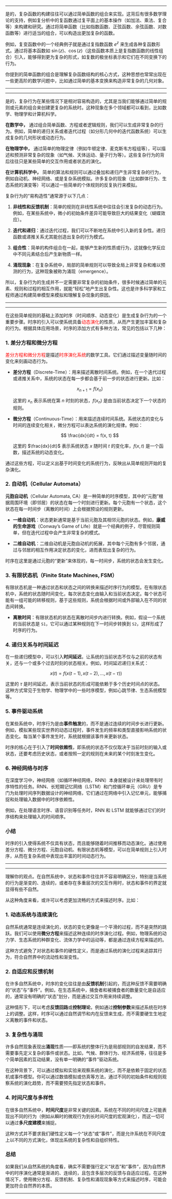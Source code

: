 
---

是的，复杂函数的构建往往可以通过简单函数的组合来实现。这背后有很多数学理论的支持，例如复分析中的复函数通过复平面上的基本操作（如加法、乘法、复合等）来构建和研究。通过将简单函数（比如指数函数、正弦函数、余弦函数、对数函数等）进行适当的组合，可以构造出更加复杂的函数。

例如，复变函数中的一个经典例子就是通过复指数函数 $e^{z}$ 来生成各种复函数形式。通过将基本函数如 $\sin(z)$、$\cos(z)$（这些函数本质上是复指数函数的线性组合）引入，能够得到更为复杂的形式，如复数的极坐标表示和它们在不同变换下的行为。

你提到的简单函数的组合是理解复杂函数结构的核心方式，这种思想也常常出现在一些更高阶的数学问题中，比如通过简单的基本变换来构造非常复杂的几何对象。

---


---

是的，复杂行为在某些情况下是相对容易构造的，尤其是当我们能够通过简单的规则或元素的组合来创建更复杂的系统时。这种现象在多个领域都可以看到，比如数学、物理学和计算机科学。

**在数学中，** 通过组合简单函数、方程或者逻辑规则，我们可以生成非常复杂的行为。例如，简单的递归关系或者迭代过程（如分形几何中的迭代函数系统）可以生成复杂的几何形状或动态行为。

**在物理学中，** 通过简单的物理定律（例如牛顿定律、麦克斯韦方程组等），可以描述和预测非常复杂的现象（如气候、天体运动、量子行为等）。这些复杂行为的背后往往只是某些简单的交互作用或者状态的演化。

**在计算机科学中，** 简单的算法和规则可以通过叠加和递归产生非常复杂的行为，例如自动机、神经网络、或是复杂系统模拟。许多复杂的现象（比如群体行为、生态系统的演变等）可以通过一些简单的个体规则的反复执行来模拟。

复杂行为的“易构造性”通常源于以下几点：

1. **非线性和反馈机制**：简单的规则在非线性系统中往往会引发复杂的动态行为。例如，在某些系统中，微小的初始条件差异可能导致巨大的结果变化（蝴蝶效应）。

2. **迭代和递归**：通过迭代过程，我们可以不断地在系统中引入新的复杂性。递归函数或递推关系尤其能创造出复杂的行为模式。

3. **组合性**：简单的构件组合在一起，能够产生新的性质或行为，这就像化学反应中不同元素结合后产生新物质一样。

4. **涌现现象**：在复杂系统中，局部的简单规则可以导致全局上非常复杂和难以预测的行为，这种现象被称为涌现（emergence）。

所以，复杂行为的生成并不一定需要非常复杂的初始条件，很多时候通过简单的元素、规则和过程的相互作用，就能“轻松”地产生出复杂性。这也是许多科学家和工程师通过构建简单模型来模拟和理解复杂现象的原因。

---


---

在这些简单规则的基础上添加时序（时间顺序、动态变化）是生成复杂行为的一个重要步骤。时序的引入可以使系统具备<span style="color:rgb(255, 0, 0)">动态演化</span>的性质，从而产生更加丰富和复杂的行为。根据具体应用场景，时序的添加方式有多种方法，常见的包括以下几种：

### 1. **差分方程和微分方程**
<span style="color:rgb(255, 0, 0)">差分方程和微分方程</span>是描述<span style="color:rgb(255, 0, 0)">时序演化系统</span>的数学工具。它们通过描述变量随时间的变化来刻画动态行为。

- **差分方程**（Discrete-Time）：用来描述离散时间系统。例如，在一个迭代过程或递推关系中，系统的状态在每一步都会基于前一步的状态进行更新。比如：
  
  $$
  x_{n+1} = f(x_n)
  $$
  
  这里的 $x_n$ 表示系统在第 $n$ 时刻的状态，$f(x_n)$ 是由当前状态决定下一个状态的规则。

- **微分方程**（Continuous-Time）：用来描述连续时间系统。系统状态的变化与时间的连续变化相关，微分方程可以表达系统的演化规律。例如：
  
  $$
  \frac{dx}{dt} = f(x, t)
  $$
  
  这里的 $\frac{dx}{dt}$ 表示系统状态 $x$ 随时间 $t$ 的变化率，$f(x,t)$ 是一个函数，描述系统的动态变化。

通过这些方程，可以定义出基于时间变化的系统行为，反映出从简单规则开始的复杂演化。

### 2. **自动机（Cellular Automata）** 
**元胞自动机**（Cellular Automata, CA）是一种简单的时序模型，其中的“元胞”根据周围环境（即邻居）的状态在每一个时刻进行更新。每个元胞有一个状态，这个状态在每一时间步（离散的时间）上会根据预设的规则更新。

- **一维自动机**：状态更新通常是基于当前元胞及其相邻元胞的状态。例如，**康威的生命游戏**（Conway’s Game of Life）就是一个经典的例子，尽管规则简单，但在迭代过程中会产生非常复杂的模式。

- **二维自动机**：二维自动机是元胞自动机的拓展，其中每个元胞有多个邻居，通过与邻居的相互作用决定状态的变化，进而表现出复杂的行为。

时序在这里是通过元胞的“更新”来体现的，每一时间步，系统的状态会发生变化。

### 3. **有限状态机（Finite State Machines, FSM）** 
有限状态机是一种通过状态和状态之间的转换来描述时序行为的模型。在有限状态机中，系统的状态随时间变化，每次状态变化由输入和当前状态决定。每个状态可能有一组可能的转移规则，基于这些规则，系统会根据时间或外部输入在不同的状态间转换。

- **离散时间**：有限状态机的状态在离散时间步内进行转换。例如，假设一个系统的当前状态是 `S1`，它可以通过某种规则在下一时间步转换到 `S2`，这样形成了时序的行为。

### 4. **递归关系与时间延迟**
在一些递归模型中，可以引入**时间延迟**，让系统的当前状态不仅与之前的状态有关，还与一个或多个过去时刻的状态相关。例如，时间延迟递归关系式：

$$
x(t) = f(x(t-1), x(t-2), ..., x(t-\tau))
$$

这里的 $\tau$ 是时间延迟，表示当前状态的形成可能依赖于多个历史时间点的状态。这种方式常见于生物学、物理学中的一些时序模型，例如心跳节律、生态系统模型等。

### 5. **事件驱动系统**
在某些系统中，时序行为是由**事件触发**的，而不是通过连续的时间步长进行更新。例如，模拟某些现实世界的动态过程时，事件发生的频率和类型直接影响系统的状态变化。每当某个事件发生时，系统就根据该事件来更新状态。

时序的核心在于引入了**时间依赖性**，即系统的状态不仅仅取决于当前时刻的输入或状态，还要考虑历史状态，或者按照一定的规则在未来的某个时刻发生变化。

### 6. **神经网络与时序**
在深度学习中，神经网络（如循环神经网络，RNN）本身就被设计来处理带有时序特性的任务。RNN、长短期记忆网络（LSTM）和门控循环单元（GRU）是专门为处理时间序列数据设计的神经网络，它们通过在网络中引入记忆单元，能够捕捉和处理输入数据中的时序依赖性。

例如，在处理语言时序、语音识别等任务时，RNN 和 LSTM 就能够通过它们的时序结构来处理输入的时间顺序。

### 小结
时序的引入使得系统不仅具有状态，而且能够随着时间推移而动态演化。通过使用差分方程、微分方程、元胞自动机、有限状态机等模型，可以在简单规则上引入时序，从而在复杂系统中表现出丰富的时间动态行为。

---


---

理解你的观点。在自然系统中，状态和事件往往并不容易明确区分，特别是当系统的行为是渐变的、连续的，或者存在多重层次的交互作用时，状态和事件的界定就显得有些不自然。

从这种角度来看，或许可以考虑更加流畅的方式来描述时序。比如：

### 1. **动态系统与连续演化**
自然系统通常是连续演化的，状态的变化更像是一个平滑的过程，而不是突然的跳跃。我们可以使用**微分方程**来描述这种连续的时序演化过程。例如，物理系统的动力学、生态系统的种群变化、流体力学中的运动等，都是通过连续方程来描述的。

这种方式避免了对状态和事件的硬性定义，而是通过系统的演化过程来追踪其行为，符合自然界中的流动性和渐变性。

### 2. **自适应和反馈机制**
在许多自然系统中，时序的变化往往是由**反馈机制**引起的，而这种反馈不需要明确的“状态”与“事件”。例如，在生态系统中，捕食者和被捕食者的数量变化是自适应的，通常没有明确的“状态”划分，而是通过交互作用来持续调整。

这种情形下，可以考虑**反馈回路**或**控制理论**，例如通过**控制参数**来描述系统在时序上的调整。这样，时序可以通过自然调节和内在反馈来生成，而不需要硬生生地定义离散的事件和状态。

### 3. **复杂性与涌现**
许多自然现象表现出**涌现**性质——即系统的整体行为是局部规则的自发结果，而不需要事先定义复杂的事件或状态。比如，气候、群体行为、经济系统等，往往是多个简单因素的互动结果，没有单一明确的“事件”驱动系统。

在这种背景下，可以通过模拟和实验来观察系统的演化，而不是依赖于固定的状态机或事件模型。你可以通过数值模拟或仿真等方法，通过不同的初始条件和规则观察系统的演化趋势，而不需要预先指定状态和事件。

### 4. **时间尺度与多样性**
在很多自然系统中，**时间尺度**是非常关键的因素。系统在不同的时间尺度上可能表现出不同的行为（例如从瞬时的微观行为到长时间尺度的宏观演化），而这一切可以通过**多尺度建模**来捕捉。

这种方式并不要求我们硬性定义每一个“状态”或“事件”，而是允许系统在不同尺度上以不同的方式演化，体现出系统的复杂性和自组织特性。

### 总结
如果我们从自然系统的角度看，确实不需要强行定义“状态”和“事件”，因为自然界中的时序演化通常是渐进的、连续的，且包含多层次的反馈与自适应过程。在这种情况下，使用微分方程、反馈机制、复杂性和涌现现象等方式来描述时序，可能会更加符合自然界的本质。

---
